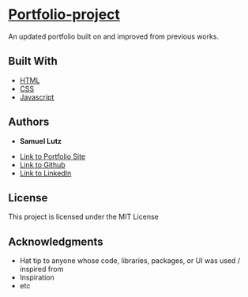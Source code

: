 # [Portfolio-project](https://samuellutz.github.io/Portfolio-project/)

An updated portfolio built on and improved from previous works.


## Built With

* [HTML](https://developer.mozilla.org/en-US/docs/Web/HTML)
* [CSS](https://developer.mozilla.org/en-US/docs/Web/CSS)
* [Javascript](https://developer.mozilla.org/en-US/docs/Web/JavaScript)

## Authors

* **Samuel Lutz** 

- [Link to Portfolio Site](https://samuellutz.github.io/Portfolio/)
- [Link to Github](https://github.com/samuellutz)
- [Link to LinkedIn](https://www.linkedin.com/in/samuel-lutz-77138020b/)

## License

This project is licensed under the MIT License 

## Acknowledgments

* Hat tip to anyone whose code, libraries, packages, or UI was used  / inspired from
* Inspiration
* etc
